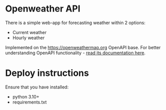 # Openweather API
There is a simple web-app for forecasting weather within 2 options:
* Current weather
* Hourly weather

Implemented on the https://openweathermap.org OpenAPI base. 
For better understanding OpenAPI functionality - [read its documentation here](https://openweathermap.org/api).

# Deploy instructions 
Ensure that you have installed:
* python 3.10+
* requirements.txt
